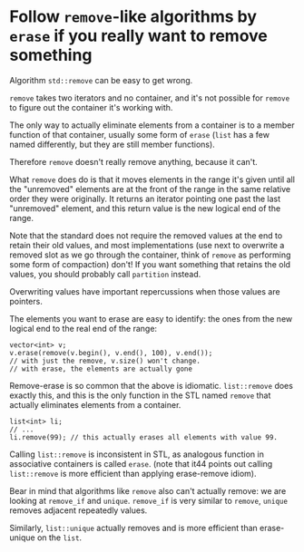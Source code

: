 # Follow `remove`-like algorithms by `erase` if you really want to remove something

Algorithm `std::remove` can be easy to get wrong.

`remove` takes two iterators and no container, and it's not possible for `remove` to figure out the container it's working with.

The only way to actually eliminate elements from a container is to a member function of that container, usually some form of `erase` (`list` has a few named differently, but they are still member functions).

Therefore `remove` doesn't really remove anything, because it can't.

What `remove` does do is that it moves elements in the range it's given until all the "unremoved" elements are at the front of the range in the same relative order they were originally.
It returns an iterator pointing one past the last "unremoved" element, and this return value is the new logical end of the range.

Note that the standard does not require the removed values at the end to retain their old values, and most implementations (use next to overwrite a removed slot as we go through the container, think of `remove` as performing some form of compaction) don't!
If you want something that retains the old values, you should probably call `partition` instead.

Overwriting values have important repercussions when those values are pointers.

The elements you want to erase are easy to identify: the ones from the new logical end to the real end of the range:
```
vector<int> v;
v.erase(remove(v.begin(), v.end(), 100), v.end());
// with just the remove, v.size() won't change.
// with erase, the elements are actually gone
```

Remove-erase is so common that the above is idiomatic.
`list::remove` does exactly this, and this is the only function in the STL named `remove` that actually eliminates elements from a container.
```
list<int> li;
// ...
li.remove(99); // this actually erases all elements with value 99.
```
Calling `list::remove` is inconsistent in STL, as analogous function in associative containers is called `erase`. (note that it44 points out calling `list::remove` is more efficient than applying erase-remove idiom).

Bear in mind that algorithms like `remove` also can't actually remove: we are looking at `remove_if` and `unique`.
`remove_if` is very similar to `remove`, `unique` removes adjacent repeatedly values.

Similarly, `list::unique` actually removes and is more efficient than erase-unique on the `list`.
